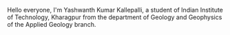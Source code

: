 Hello everyone,
I'm Yashwanth Kumar Kallepalli, a student of Indian Institute of Technology, Kharagpur from the department of Geology and Geophysics of the Applied Geology branch.
<!---
flux18/Yashwanth is a ✨ special ✨ repository because its `README.md` (this file) appears on your GitHub profile.
You can click the Preview link to take a look at your changes.
--->
